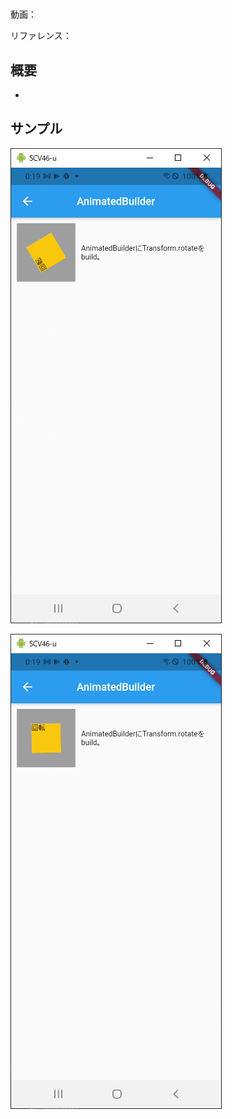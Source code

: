 #

動画：

リファレンス：

## 概要

-

## サンプル

![image-20210915001925838](img/%2327_AnimatedBuilder/image-20210915001925838.png)

![image-20210915001929885](img/%2327_AnimatedBuilder/image-20210915001929885.png)
